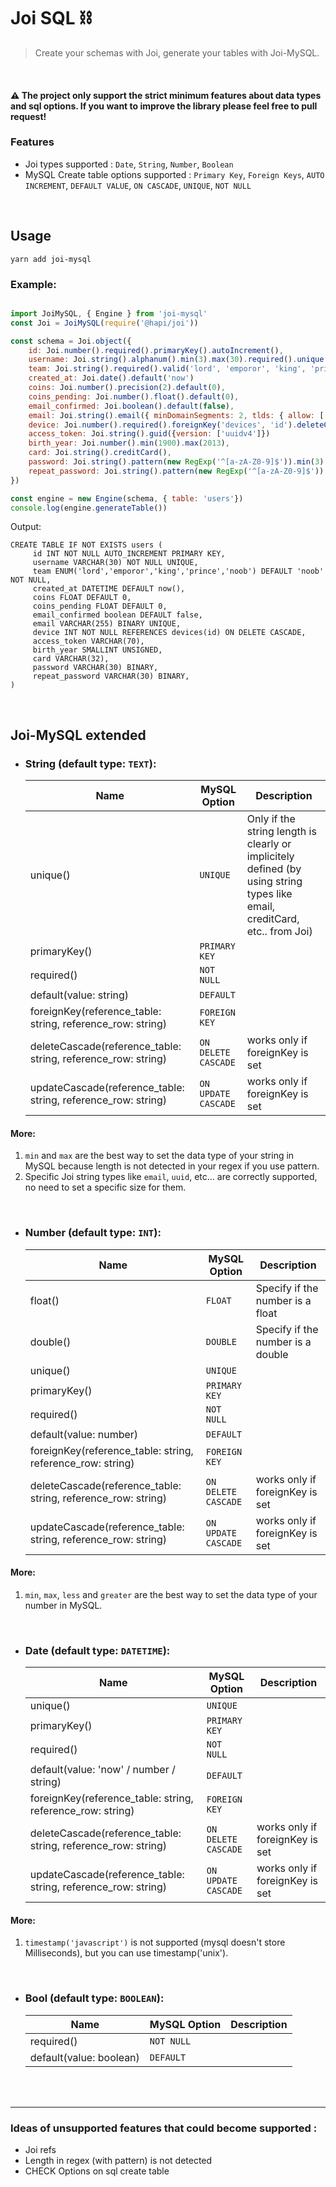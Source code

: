 # Joi SQL ⛓️
> Create your schemas with Joi, generate your tables with Joi-MySQL.

<br />

#### ⚠️ The project only support the strict minimum features about data types and sql options. If you want to improve the library please feel free to pull request!

### Features
- Joi types supported : `Date`, `String`, `Number`, `Boolean`
- MySQL Create table options supported : `Primary Key`, `Foreign Keys`, `AUTO INCREMENT`, `DEFAULT VALUE`, `ON CASCADE`, `UNIQUE`, `NOT NULL`

<br />

## Usage

```
yarn add joi-mysql
```

### Example:
```js

import JoiMySQL, { Engine } from 'joi-mysql'
const Joi = JoiMySQL(require('@hapi/joi'))

const schema = Joi.object({
    id: Joi.number().required().primaryKey().autoIncrement(),
    username: Joi.string().alphanum().min(3).max(30).required().unique().insensitive(),
    team: Joi.string().required().valid('lord', 'emporor', 'king', 'prince', 'noob').default('noob').insensitive()
    created_at: Joi.date().default('now')
    coins: Joi.number().precision(2).default(0),
    coins_pending: Joi.number().float().default(0),
    email_confirmed: Joi.boolean().default(false),
    email: Joi.string().email({ minDomainSegments: 2, tlds: { allow: ['com', 'net'] } }).unique(),
    device: Joi.number().required().foreignKey('devices', 'id').deleteCascade()
    access_token: Joi.string().guid({version: ['uuidv4']})
    birth_year: Joi.number().min(1900).max(2013),
    card: Joi.string().creditCard(),
    password: Joi.string().pattern(new RegExp('^[a-zA-Z0-9]$')).min(3).max(30),
    repeat_password: Joi.string().pattern(new RegExp('^[a-zA-Z0-9]$')).min(3).max(30),
})

const engine = new Engine(schema, { table: 'users'})
console.log(engine.generateTable())
```

Output: 
```
CREATE TABLE IF NOT EXISTS users (
     id INT NOT NULL AUTO_INCREMENT PRIMARY KEY,
     username VARCHAR(30) NOT NULL UNIQUE,
     team ENUM('lord','emporor','king','prince','noob') DEFAULT 'noob' NOT NULL,
     created_at DATETIME DEFAULT now(),
     coins FLOAT DEFAULT 0,
     coins_pending FLOAT DEFAULT 0,
     email_confirmed boolean DEFAULT false,
     email VARCHAR(255) BINARY UNIQUE,
     device INT NOT NULL REFERENCES devices(id) ON DELETE CASCADE,
     access_token VARCHAR(70),
     birth_year SMALLINT UNSIGNED,
     card VARCHAR(32),
     password VARCHAR(30) BINARY,
     repeat_password VARCHAR(30) BINARY,
)
```

<br />

## Joi-MySQL extended

- ### String (default type: `TEXT`):

    | Name | MySQL Option | Description |
    | -- | -- | -- |
    | unique() |`UNIQUE` | Only if the string length is clearly or implicitely defined (by using string types like email, creditCard, etc.. from Joi) |
    | primaryKey() |`PRIMARY KEY` | |
    | required() |`NOT NULL` |  |
    | default(value: string) |`DEFAULT` |  |
    | foreignKey(reference_table: string, reference_row: string) |`FOREIGN KEY` | |
    | deleteCascade(reference_table: string, reference_row: string) |`ON DELETE CASCADE` | works only if foreignKey is set |
    | updateCascade(reference_table: string, reference_row: string) |`ON UPDATE CASCADE` | works only if foreignKey is set |


#### More:
1. `min` and `max` are the best way to set the data type of your string in MySQL because length is not detected in your regex if you use pattern.
2. Specific Joi string types like `email`, `uuid`, etc... are correctly supported, no need to set a specific size for them.


<br />

- ### Number (default type: `INT`):


    | Name | MySQL Option | Description |
    | -- | -- | -- |
    | float() |`FLOAT` | Specify if the number is a float |
    | double() |`DOUBLE` | Specify if the number is a double |
    | unique() |`UNIQUE` |  |
    | primaryKey() |`PRIMARY KEY` |  |
    | required() |`NOT NULL` |  |
    | default(value: number) |`DEFAULT` |  |
    | foreignKey(reference_table: string, reference_row: string) |`FOREIGN KEY` |  |
    | deleteCascade(reference_table: string, reference_row: string) |`ON DELETE CASCADE` | works only if foreignKey is set |
    | updateCascade(reference_table: string, reference_row: string) |`ON UPDATE CASCADE` | works only if foreignKey is set |

#### More:
1. `min`, `max`, `less` and `greater` are the best way to set the data type of your number in MySQL.


<br />

- ### Date (default type: `DATETIME`):

    | Name | MySQL Option | Description |
    | -- | -- | -- |
    | unique() |`UNIQUE` | |
    | primaryKey() |`PRIMARY KEY` | |
    | required() |`NOT NULL` |  |
    | default(value: 'now' / number / string) |`DEFAULT` |  |
    | foreignKey(reference_table: string, reference_row: string) |`FOREIGN KEY` | |
    | deleteCascade(reference_table: string, reference_row: string) |`ON DELETE CASCADE` | works only if foreignKey is set |
    | updateCascade(reference_table: string, reference_row: string) |`ON UPDATE CASCADE` | works only if foreignKey is set |

#### More:
1. `timestamp('javascript')` is not supported (mysql doesn't store Milliseconds), but you can use timestamp('unix').

<br />

- ### Bool (default type: `BOOLEAN`):

    | Name | MySQL Option | Description |
    | -- | -- | -- |
    | required() |`NOT NULL` |  |
    | default(value: boolean) |`DEFAULT` |  |

<br />

<br />

______
### Ideas of unsupported features that could become supported : 
- Joi refs
- Length in regex (with pattern) is not detected
- CHECK Options on sql create table
